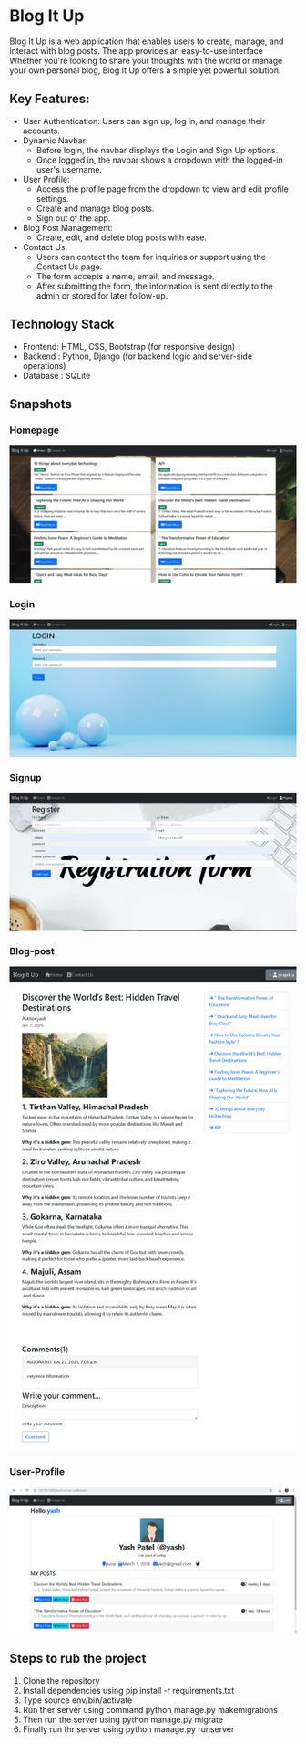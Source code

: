 # Blog It Up
Blog It Up is a web application that enables users to create, manage, and interact with blog posts. The app provides an easy-to-use interface Whether you're looking to share your thoughts with the world or manage your own personal blog, Blog It Up offers a simple yet powerful solution.
## Key Features:
* User Authentication: Users can sign up, log in, and manage their accounts.
* Dynamic Navbar:
  * Before login, the navbar displays the Login and Sign Up options.
  * Once logged in, the navbar shows a dropdown with the logged-in user's username.
* User Profile:
  * Access the profile page from the dropdown to view and edit profile settings.
  * Create and manage blog posts.
  * Sign out of the app.
* Blog Post Management:
  * Create, edit, and delete blog posts with ease.
* Contact Us:
  * Users can contact the team for inquiries or support using the Contact Us page.
  * The form accepts a name, email, and message.
  * After submitting the form, the information is sent directly to the admin or stored for later follow-up.


## Technology Stack
 * Frontend:
HTML, CSS, Bootstrap (for responsive design)
* Backend :
  Python, Django (for backend logic and server-side operations)
*  Database :
   SQLite

## Snapshots
  ### Homepage
   ![homepage](https://github.com/Prajakta17-bod/BlogProject/blob/5168c88289462ca2933518db26dde2c22967cdc3/Screenshot/blog%20(2).jpg)
  ### Login
  ![login](https://github.com/Prajakta17-bod/BlogProject/blob/3a0fb5b78a75ee04047c376ee4573eb3143d8f08/Screenshot/loginpage%20(2).png)
  ### Signup
  ![signup](https://github.com/Prajakta17-bod/BlogProject/blob/d9c99096a506648313543cf924db4022180f7c7f/Screenshot/signup%20(2).png)
  ### Blog-post
  ![blogpost](https://github.com/Prajakta17-bod/BlogProject/blob/d7bac653e627e151873bf32eda61aec66dc99e43/Screenshot/127.0.0.1_8000_blog_detail_discover-the-worlds-best-kept-secrets-hidden-travel-destinations-2025-01-07(iPad%20Pro).png)
  ### User-Profile
  ![profile](https://github.com/Prajakta17-bod/BlogProject/blob/4e84c95f4a103fb80973e747ccaeca790032e661/Screenshot/user-profile%20(2).png)

## Steps to rub the project 
1. Clone the repository
2. Install dependencies using pip install -r requirements.txt
3. Type source env/bin/activate
4. Run ther server using command python manage.py makemigrations
5. Then run the server using python manage.py migrate
6. Finally run thr server using python manage.py runserver
